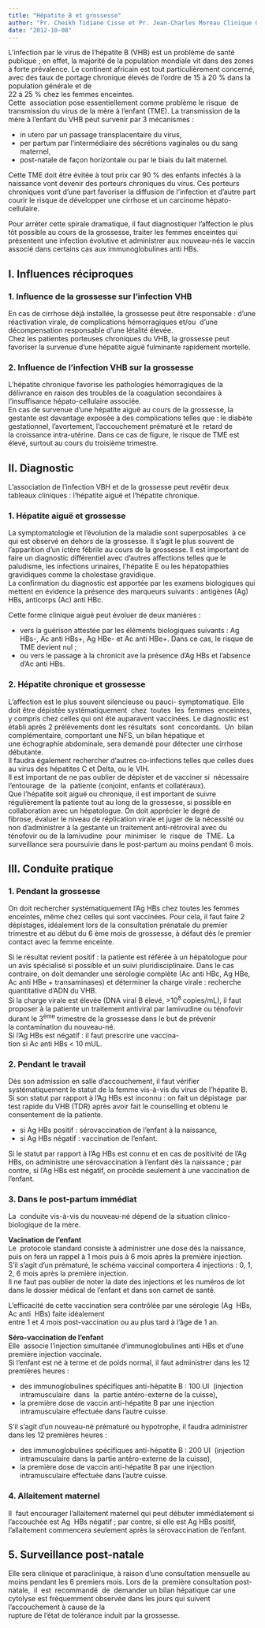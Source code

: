 ```yaml
---
title: "Hépatite B et grossesse"
author: "Pr. Cheikh Tidiane Cisse et Pr. Jean-Charles Moreau Clinique Gynécologique et Obstétricale Centre Hospitalier Universitaire A. Le Dantec, 34 avenue Pasteur, Dakar, Sénégal."
date: "2012-10-08"
---
```


<div class="teaser"><p>L’infection par le virus de l’hépatite B (VHB) est un problème de santé publique ; en effet, la majorité de la population mondiale vit dans des zones à forte prévalence. Le continent africain est tout particulièrement concerné, avec des taux de portage chronique élevés de l’ordre de 15 à 20 % dans la population générale et de<br />
22 à 25 % chez les femmes enceintes.<br />
Cette  association pose essentiellement comme problème le risque  de transmission du virus de la mère à l’enfant (TME). La transmission de la mère à l’enfant du VHB peut survenir par 3 mécanismes :</p>
<ul>
<li>in utero par un passage transplacentaire du virus,</li>
<li>per partum par l’intermédiaire des sécrétions vaginales ou du sang maternel,</li>
<li>post-natale de façon horizontale ou par le biais du lait maternel.</li>
</ul>
<p>Cette TME doit être évitée à tout prix car 90 % des enfants infectés à la naissance vont devenir des porteurs chroniques du virus. Ces porteurs chroniques vont d’une part favoriser la diffusion de l’infection et d’autre part courir le risque de développer une cirrhose et un carcinome hépato-cellulaire.</p>
<p>Pour arréter cette spirale dramatique, il faut diagnostiquer l’affection le plus tôt possible au cours de la grossesse, traiter les femmes enceintes qui présentent une infection évolutive et administrer aux nouveau-nés le vaccin associé dans certains cas aux immunoglobulines anti HBs.</p></div>

## I. Influences réciproques

### 1. Influence de la grossesse sur l’infection VHB

En cas de cirrhose déjà installée, la grossesse peut être responsable : d’une réactivation virale, de complications hémorragiques et/ou  d’une décompensation responsable d’une létalité élevée.  
Chez les patientes porteuses chroniques du VHB, la grossesse peut  favoriser la survenue d’une hépatite aiguë fulminante rapidement mortelle.

### 2. Influence de l’infection VHB sur la grossesse

L’hépatite chronique favorise les pathologies hémorragiques de la  délivrance en raison des troubles de la coagulation secondaires à  l’insuffisance hépato-cellulaire associée.  
En cas de survenue d’une hépatite aiguë au cours de la grossesse, la gestante est davantage exposée à des complications telles que : le diabète gestationnel, l’avortement, l’accouchement prématuré et le  retard de la croissance intra-utérine. Dans ce cas de figure, le risque de TME est élevé, surtout au cours du troisième trimestre.

## II. Diagnostic

L’association de l’infection VBH et de la grossesse peut revêtir deux tableaux cliniques : l’hépatite aiguë et l’hépatite chronique.

### 1. Hépatite aiguë et grossesse

La symptomatologie et l’évolution de la maladie sont superposables  à ce qui est observé en dehors de la grossesse. Il s’agit le plus souvent de l’apparition d’un ictère fébrile au cours de la grossesse. Il est important de faire un diagnostic différentiel avec d’autres affections telles que le paludisme, les infections urinaires, l’hépatite E ou les hépatopathies gravidiques comme la cholestase gravidique.  
La confirmation du diagnostic est apportée par les examens biologiques qui mettent en évidence la présence des marqueurs suivants : antigènes (Ag) HBs, anticorps (Ac) anti HBc.

Cette forme clinique aiguë peut évoluer de deux manières :

*   vers la guérison attestée par les éléments biologiques suivants : Ag HBs-, Ac anti HBs+, Ag HBe- et Ac anti HBe+. Dans ce cas, le risque de TME devient nul ;
*   ou vers le passage à la chronicit ave la présence d’Ag HBs et l’absence d’Ac anti HBs.

### 2. Hépatite chronique et grossesse

L’affection est le plus souvent silencieuse ou pauci- symptomatique. Elle doit être dépistée systématiquement  chez  toutes  les  femmes  enceintes, y compris chez celles qui ont été auparavent vaccinées. Le diagnostic est établi après 2 prélèvements dont les résultats  sont  concordants.  Un  bilan  complémentaire, comportant une NFS, un bilan hépatique et une échographie abdominale, sera demandé pour détecter une cirrhose débutante.  
Il faudra également rechercher d’autres co-infections telles que celles dues au virus des hépatites C et Delta, ou le VIH.  
Il est important de ne pas oublier de dépister et de vacciner si  nécessaire l’entourage  de  la  patiente (conjoint, enfants et collatéraux).  
Que l’hépatite soit aiguë ou chronique, il est important de suivre régulièrement la patiente tout au long de la grossesse, si possible en collaboration avec un hépatologue. On doit apprécier le degré de fibrose, évaluer le niveau de réplication virale et juger de la nécessité ou non d’administrer à la gestante un traitement anti-rétroviral avec du ténofovir ou de la lamivudine  pour  minimiser  le  risque  de  TME.  La  surveillance sera poursuivie dans le post-partum au moins pendant 6 mois.

## III. Conduite pratique

### 1. Pendant la grossesse

On doit rechercher systématiquement l’Ag HBs chez toutes les femmes enceintes, même chez celles qui sont vaccinées. Pour cela, il faut faire 2 dépistages, idéalement lors de la consultation prénatale du premier trimestre et au début du 6 ème mois de grossesse, à défaut dès le premier contact avec la femme enceinte.

Si le résultat revient positif : la patiente est référée à un hépatologue pour un avis spécialisé si possible et un suivi pluridisciplinaire. Dans le cas contraire, on doit demander une sérologie complète (Ac anti HBc, Ag HBe, Ac anti HBe + transaminases) et déterminer la charge virale : recherche quantitative d’ADN du VHB.  
Si la charge virale est élevée (DNA viral B élevé, >10<sup>8 </sup>copies/mL), il faut proposer à la patiente un traitement antiviral par lamivudine ou ténofovir durant le 3<sup>ème</sup> trimestre de la grossesse dans le but de prévenir la contamination du nouveau-né.  
Si l’Ag HBs est négatif : il faut prescrire une vaccina-  
tion si Ac anti HBs < 10 mUL.

### 2. Pendant le travail

Dès son admission en salle d’accouchement, il faut vérifier systématiquement le statut de la femme vis-à-vis du virus de l’hépatite B.  
Si son statut par rapport à l’Ag HBs est inconnu : on fait un dépistage  par test rapide du VHB (TDR) après avoir fait le counselling et obtenu le consentement de la patiente.

*   si Ag HBs positif : sérovaccination de l’enfant à la naissance,
*   si Ag HBs négatif : vaccination de l’enfant.

Si le statut par rapport à l’Ag HBs est connu et en cas de positivité de l’Ag HBs, on administre une sérovaccination à l’enfant dès la naissance ; par contre, si l’Ag HBs est négatif, on procède seulement à une vaccination de l’enfant.

### 3. Dans le post-partum immédiat

La  conduite vis-à-vis du nouveau-né dépend de la situation clinico-biologique de la mère.

**Vacination de l’enfant**  
Le  protocole standard consiste à administrer une dose dès la naissance, puis on fera un rappel à 1 mois puis à 6 mois après la première injection.  
S’il s’agit d’un prématuré, le schéma vaccinal comportera 4 injections : 0, 1, 2, 6 mois après la première injection.  
Il ne faut pas oublier de noter la date des injections et les numéros de lot dans le dossier médical de l’enfant et dans son carnet de santé.

L’efficacité de cette vaccination sera contrôlée par une sérologie (Ag  HBs, Ac anti  HBs) faite idéalement  
entre 1 et 4 mois post-vaccination ou au plus tard à l’âge de 1 an.

**Séro-vaccination de l’enfant**  
Elle  associe l’injection simultanée d’immunoglobulines anti HBs et d’une première injection vaccinale.  
Si l’enfant est né à terme et de poids normal, il faut administrer dans les 12 premières heures :

*   des immunoglobulines spécifiques anti-hépatite B : 100 UI  (injection  intramusculaire  dans  la  partie antéro-externe de la cuisse),
*   la première dose de vaccin anti-hépatite B par une injection  intramusculaire effectuée dans l’autre cuisse.

S’il s’agit d’un nouveau-né prématuré ou hypotrophe, il faudra administrer dans les 12 premières heures :

*   des immunoglobulines spécifiques anti-hépatite B : 200 UI  (injection intramusculaire dans la partie antéro-externe de la cuisse),
*   la première dose de vaccin anti-hépatite B par une injection  intramusculaire effectuée dans l’autre cuisse.

### 4. Allaitement maternel

Il  faut encourager l’allaitement maternel qui peut débuter immédiatement si l’accouchée est Ag  HBs négatif ; par contre, si elle est Ag HBs positif, l’allaitement commencera seulement après la sérovaccination de l’enfant.

## 5. Surveillance post-natale

Elle sera clinique et paraclinique, à raison d’une consultation mensuelle au moins pendant les 6 premiers mois. Lors de la  première consultation post-natale,  il  est  recommandé  de  demander un bilan hépatique car une cytolyse est fréquemment observée dans les jours qui suivent l’accouchement à cause de la  
rupture de l’état de tolérance induit par la grossesse.